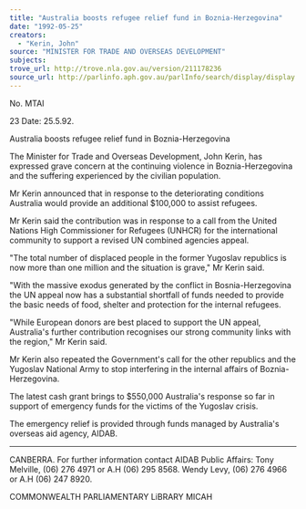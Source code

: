 ```yaml
---
title: "Australia boosts refugee relief fund in Boznia-Herzegovina"
date: "1992-05-25"
creators:
  - "Kerin, John"
source: "MINISTER FOR TRADE AND OVERSEAS DEVELOPMENT"
subjects:
trove_url: http://trove.nla.gov.au/version/211178236
source_url: http://parlinfo.aph.gov.au/parlInfo/search/display/display.w3p;query=Id%3A%22media/pressrel/3058772%22
---
```


 No. MTAI 

 23 Date: 25.5.92.

 Australia boosts refugee relief fund in Boznia-Herzegovina

 The Minister for Trade and Overseas Development, John Kerin, has expressed grave concern at the continuing violence in Boznia-Herzegovina and the suffering experienced by the civilian population.

 Mr Kerin announced that in response to the deteriorating conditions Australia would provide an additional $100,000 to assist refugees.

 Mr Kerin said the contribution was in response to a call from the United Nations High Commissioner for Refugees (UNHCR) for the international community to support a revised UN combined agencies appeal.

 "The total number of displaced people in the former Yugoslav republics is now more than one million and the situation is grave," Mr Kerin said.

 "With the massive exodus generated by the conflict in Bosnia-Herzegovina the UN appeal now has a substantial shortfall of funds needed to provide the basic needs of food, shelter and protection for the internal refugees.

 "While European donors are best placed to support the UN appeal, Australia's further contribution recognises our strong community links with the region," Mr Kerin said.

 Mr Kerin also repeated the Government's call for the other republics and the Yugoslav National Army to stop interfering in the internal affairs of Boznia-Herzegovina.

 The latest cash grant brings to $550,000 Australia's response so far in support of emergency funds for the victims of the Yugoslav crisis.

 The emergency relief is provided through funds managed by Australia's overseas aid agency, AIDAB.

 * * * * *

 CANBERRA. For further information contact AIDAB Public Affairs: Tony Melville, (06) 276 4971 or A.H (06) 295 8568. Wendy Levy, (06) 276 4966 or A.H (06) 247 8920.

 COMMONWEALTH PARLIAMENTARY LiBRARY MICAH

